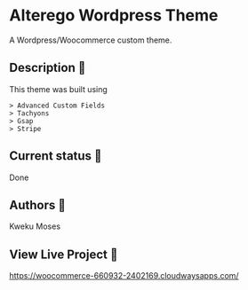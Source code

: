 # Alterego Wordpress Theme

A Wordpress/Woocommerce custom theme.

## Description 📝

This theme was built using

    > Advanced Custom Fields
    > Tachyons
    > Gsap
    > Stripe

## Current status 💭

Done

## Authors 👤

Kweku Moses

## View Live Project 💫

https://woocommerce-660932-2402169.cloudwaysapps.com/
